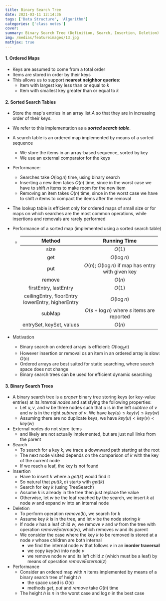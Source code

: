 ```yaml
---
title: Binary Search Tree
date: 2021-03-11 12:14:36
tags: ['Data Structure', 'Algorithm']
categories: ['class notes']
cover:
summary: Binary Search Tree (Definition, Search, Insertion, Deletion)
img: /medias/featureimages/13.jpg
mathjax: true
---
```


#### 1. Ordered Maps

* Keys are assumed to come from a total order
* Items are stored in order by their keys
* This allows us to support **nearest neighbor queries**:
  * Item with largest key less than or equal to $k$
  * Item with smallest key greater than or equal to $k$

#### 2. Sorted Search Tables

* Store the map's entries in an array list $A$ so that they are in increasing order of their keys.

* We refer to this implementation as a ***sorted search table***.

* A search table is an ordered map implemented by means of a sorted sequence

  * We store the items in an array-based sequence, sorted by key
  * We use an external comparator for the keys

* Performance:

  * Searches take $O(\log n)$ time, using binary search
  * Inserting a new item takes $O(n)$ time, since in the worst case we have to shift $n$ items to make room for the new item
  * Removing an item takes $O(n)$ time, since in the worst case we have to shift $n$ items to compact the items after the removal

* The lookup table is efficient only for ordered maps of small size or for maps on which searches are the most common operations, while insertions and removals are rarely performed

* Performance of a sorted map (implemented using a sorted search table)

  * |                       Method                        |                      Running Time                      |
    | :-------------------------------------------------: | :----------------------------------------------------: |
    |                        size                         |                         $O(1)$                         |
    |                         get                         |                      $O(\log n)$                       |
    |                         put                         | $O(n)$; $O(\log n)$ if map has entry<br>with given key |
    |                       remove                        |                         $O(n)$                         |
    |                firstEntry, lastEntry                |                         $O(1)$                         |
    | ceilingEntry, floorEntry<br>lowerEntry, higherEntry |                      $O(\log n)$                       |
    |                       subMap                        |     $O(s+\log n)$ where $s$ items are<br>reported      |
    |              entrySet, keySet, values               |                         $O(n)$                         |

* Motivation

  * Binary search on ordered arrays is efficient: $O(\log_2 n)$
  * However insertion or removal os an item in an ordered array is slow: $O(n)$
  * Ordered arrays are best suited for static searching, where search space does not change
  * Binary search trees can be used for efficient dynamic searching

#### 3. Binary Search Trees

* A binary search tree is a *proper* binary tree storing keys (or key-value entries) at its *internal nodes* and satisfying the following properties:
  * Let $u, v$, and $w$ be three nodes such that $u$ is in the left *subtree* of $v$ and $w$ is in the right *subtree* of $v$. We have $key(u)\le key(v)\le key(w)$
  * Assuming there are no duplicate keys, we have $key(u)\lt key(v)\lt key(w)$
* External nodes do not store items
  * and likely are not actually implemented, but are just null links from the parent
* Search
  * To search for a key $k$, we trace a downward path starting at the root
  * The next node visited depends on the comparison of $k$ with the key of the current node
  * If we reach a leaf, the key is not found
* Insertion
  * Have to insert $k$ where a $get(k)$ would find it
  * So natural that $put(k, o)$ starts with $get(k)$
  * Search for key $k$ (using TreeSearch)
  * Assume $k$ is already in the tree then just replace the value
  * Otherwise, let $w$ be the leaf reached by the search, we insert $k$ at node $w$ and expand $w$ into an internal node
* Deletion
  * To perform operation $remove(k)$, we search for $k$
  * Assume key $k$ is in the tree, and let $v$ be the node storing $k$
  * If node $v$ has a leaf child $w$, we remove $v$ and $w$ from the tree with operation $removeExternal(w)$, which removes $w$ and its parent
  * We consider the case where the key $k$ to be removed is stored at a node $v$ whose children are both internal
    * we find the internal node $w$ that follows $v$ in an **inorder traversal**
    * we copy $key(w)$ into node $v$
    * we remove node $w$ and its left child $z$ (which must be a leaf) by means of operation $removeExternal(z)$
* Performance
  * Consider an ordered map with $n$ items implemented by means of a binary search tree of height $h$
    * the space used is $O(n)$
    * methods *get*, *put* and *remove* take $O(h)$ time
  * The height $h$ is $n$ in the worst case and $\log n$ in the best case

